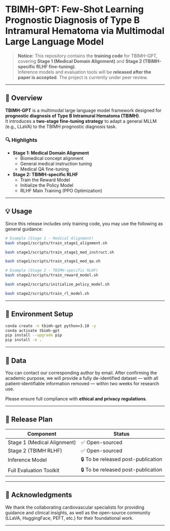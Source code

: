 # TBIMH-GPT: Few-Shot Learning Prognostic Diagnosis of Type B Intramural Hematoma via Multimodal Large Language Model

> **Notice:** This repository contains the **training code** for TBIMH-GPT, covering **Stage 1 (Medical Domain Alignment)** and **Stage 2 (TBIMH-specific RLHF fine-tuning)**.  
> Inference models and evaluation tools will be **released after the paper is accepted**. The project is currently under peer review.

---

## 📘 Overview

**TBIMH-GPT** is a multimodal large language model framework designed for **prognostic diagnosis of Type B Intramural Hematoma (TBIMH)**.  
It introduces a **two-stage fine-tuning strategy** to adapt a general MLLM (e.g., LLaVA) to the TBIMH prognostic diagnosis task.

### 🔍 Highlights

- **Stage 1: Medical Domain Alignment**
  - Biomedical concept alignment
  - General medical instruction tuning
  - Medical QA fine-tuning
- **Stage 2: TBIMH-specific RLHF**
  - Train the Reward Model
  - Initialize the Policy Model
  - RLHF Main Training (PPO Optimization)

---

## 💡 Usage

Since this release includes only training code, you may use the following as general guidance:

```bash
# Example (Stage 1 - Medical Alignment)
bash stage1/scripts/train_stage1_alignment.sh

bash stage1/scripts/train_stage1_med_instruct.sh

bash stage1/scripts/train_stage1_med_qa.sh

# Example (Stage 2 - TBIMH-specific RLHF)
bash stage2/scripts/train_reward_model.sh

bash stage2/scripts/initialize_policy_model.sh

bash stage2/scripts/train_rl_model.sh
```

---

## 🧱 Environment Setup

```bash
conda create -n tbimh-gpt python=3.10 -y
conda activate tbimh-gpt
pip install --upgrade pip 
pip install -e .
```

---

## 🧬 Data

You can contact our corresponding author by email. After confirming the academic purpose, we will provide a fully de-identified dataset — with all patient-identifiable information removed — within two weeks for research use.

Please ensure full compliance with **ethical and privacy regulations**.

---

## 📅 Release Plan

| Component | Status |
|------------|---------|
| Stage 1 (Medical Alignment) | ✅ Open-sourced |
| Stage 2 (TBIMH RLHF) | ✅ Open-sourced |
| Inference Model | 🔒 To be released post-publication |
| Full Evaluation Toolkit | 🔒 To be released post-publication |

---

## 🧾 Acknowledgments

We thank the collaborating cardiovascular specialists for providing guidance and clinical insights, as well as the open-source community (LLaVA, HuggingFace, PEFT, etc.) for their foundational work.

---

